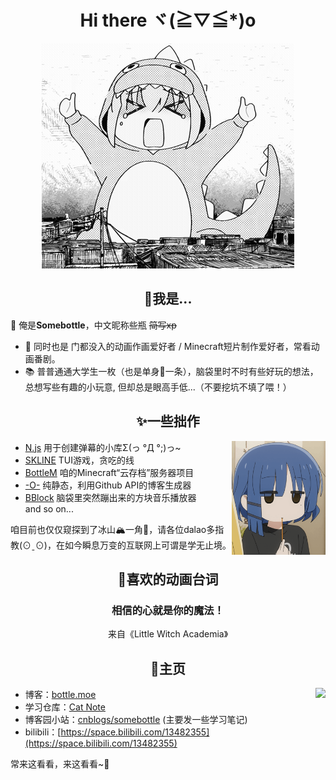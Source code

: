 <h1 align="center">Hi there ヾ(≧▽≦*)o  </h1>

<!--![avatar](https://images.weserv.nl/?url=https://raw.githubusercontent.com/SomeBottle/somebottle/master/avatar.png)  -->
<div align="center">
  <img src="https://raw.githubusercontent.com/SomeBottle/somebottle/master/sticker/identityMonster.gif"></img>
</div>

<h2 align="center">🤔我是...</h2>

👋 俺是**Somebottle**，中文昵称些瓶 <del>简写xp</del>  
* 💖 同时也是 门都没入的动画作画爱好者 / Minecraft短片制作爱好者，常看动画番剧。  
* 📚 普普通通大学生一枚（也是单身🌭一条），脑袋里时不时有些好玩的想法，总想写些有趣的小玩意, 但却总是眼高手低...（不要挖坑不填了喂！）

<h2 align="center">✨一些拙作</h2>

<img src="https://raw.githubusercontent.com/SomeBottle/somebottle/master/sticker/chewingLyo.gif" align="right" width="150px"></img>

<div align="left"> 
  
* [N.js](https://github.com/SomeBottle/N.js/) 用于创建弹幕的小库Σ(っ °Д °;)っ~ 
* [SKLINE](https://github.com/SomeBottle/skline) TUI游戏，贪吃的线  
* [BottleM](https://github.com/Bottle-M) 咱的Minecraft“云存档”服务器项目
* [-O-](https://github.com/SomeBottle/-O-) 纯静态，利用Github API的博客生成器  
* [BBlock](https://github.com/SomeBottle/BBlock) 脑袋里突然蹦出来的方块音乐播放器  
and so on...
  
</div>

咱目前也仅仅窥探到了冰山🏔️一角🧊，请各位dalao多指教(⊙ˍ⊙)，在如今瞬息万变的互联网上可谓是学无止境。  

<h2 align="center">💬喜欢的动画台词</h2>

<h3 align="center">相信的心就是你的魔法！</h3>
<p align="center">来自《Little Witch Academia》</p>


<h2 align="center">🚀主页</h2>

<a href="https://github.com/anuraghazra/github-readme-stats/blob/master/docs/readme_cn.md" target="_blank"><img src='https://github-readme-stats-git-masterrstaa-rickstaa.vercel.app/api?username=SomeBottle&show_icons=true&hide_border=true&theme=dark&locale=cn' align='right'></img></a>

* 博客：[bottle.moe](https://bottle.moe)  
* 学习仓库：[Cat Note](https://github.com/cat-note/bottleofcat)  
* 博客园小站：[cnblogs/somebottle](https://www.cnblogs.com/somebottle) (主要发一些学习笔记)  
* bilibili：[https://space.bilibili.com/13482355](https://space.bilibili.com/13482355)  

常来这看看，来这看看~🎵  
